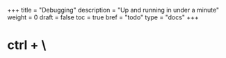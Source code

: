 +++
title = "Debugging"
description = "Up and running in under a minute"
weight = 0
draft = false
toc = true
bref = "todo"
type = "docs"
+++

# ctrl + \